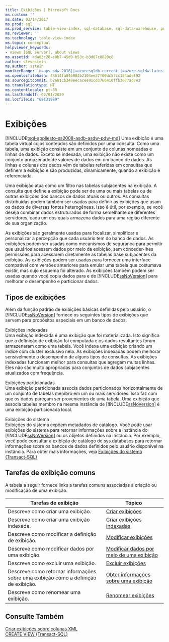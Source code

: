 ```yaml
---
title: Exibições | Microsoft Docs
ms.custom: ''
ms.date: 03/14/2017
ms.prod: sql
ms.prod_service: table-view-index, sql-database, sql-data-warehouse, pdw
ms.reviewer: ''
ms.technology: table-view-index
ms.topic: conceptual
helpviewer_keywords:
- views [SQL Server], about views
ms.assetid: ada83c28-e8b7-45d9-b53c-b3d67c8820c8
author: stevestein
ms.author: sstein
monikerRange: '>=aps-pdw-2016||=azuresqldb-current||=azure-sqldw-latest||>=sql-server-2016||=sqlallproducts-allversions||>=sql-server-linux-2017||=azuresqldb-mi-current'
ms.openlocfilehash: 48614fa846903b2104ee27f00dc57cc154adef92
ms.sourcegitcommit: b2e81cb349eecacee91cd3766410ffb3677ad7e2
ms.translationtype: HT
ms.contentlocale: pt-BR
ms.lasthandoff: 02/01/2020
ms.locfileid: "68131989"
---
```

# <a name="views"></a>Exibições
[!INCLUDE[tsql-appliesto-ss2008-asdb-asdw-pdw-md](../../includes/tsql-appliesto-ss2008-all-md.md)]
  Uma exibição é uma tabela virtual cujos conteúdos são definidos por uma consulta. Como uma tabela, uma exibição consiste em um conjunto de colunas nomeadas e linhas de dados. Exceto se indexada, uma exibição não existe como um conjunto armazenado de valores de dados em um banco de dados. As linhas e colunas dos dados vêm de tabelas referidas em consultas que definem a exibição e são produzidas, dinamicamente, quando a exibição é referenciada.  
  
 Uma exibição atua como um filtro nas tabelas subjacentes na exibição. A consulta que define a exibição pode ser de uma ou mais tabelas ou de outras exibições dos bancos de dados atuais ou outros. As consultas distribuídas podem também ser usadas para definir as exibições que usam os dados de diversas fontes heterogêneas. Isso é útil, por exemplo, se você deseja combinar dados estruturados de forma semelhante de diferentes servidores, cada um dos quais armazena dados para uma região diferente de sua organização.  
  
 As exibições são geralmente usadas para focalizar, simplificar e personalizar a percepção que cada usuário tem do banco de dados. As exibições podem ser usadas como mecanismos de segurança para permitir que usuários acessem dados por meio da exibição, sem conceder-lhes permissões para acessarem diretamente as tabelas base subjacentes da exibição. As exibições podem ser usadas para fornecer uma interface compatível com versões anteriores para emular uma tabela que costumava existir, mas cujo esquema foi alterado. As exibições também podem ser usadas quando você copia dados para e de [!INCLUDE[ssNoVersion](../../includes/ssnoversion-md.md)] para melhorar o desempenho e particionar dados.  
  
## <a name="types-of-views"></a>Tipos de exibições  
 Além da função padrão de exibições básicas definidas pelo usuário, o [!INCLUDE[ssNoVersion](../../includes/ssnoversion-md.md)] fornece os seguintes tipos de exibições que servem para propósitos especiais em um banco de dados:  
  
 Exibições indexadas  
 Uma exibição indexada é uma exibição que foi materializada. Isto significa que a definição de exibição foi computada e os dados resultantes foram armazenaram como uma tabela. Você indexa uma exibição criando um índice com cluster exclusivo nela. As exibições indexadas podem melhorar sensivelmente o desempenho de alguns tipos de consultas. As exibições indexadas funcionam melhor para consultas que agregam muitas linhas. Eles não são muito apropriadas para conjuntos de dados subjacentes atualizados com frequência.  
  
 Exibições particionadas  
 Uma exibição particionada associa dados particionados horizontalmente de um conjunto de tabelas membro em um ou mais servidores. Isso faz com que os dados pareçam ser provenientes de uma tabela. Uma exibição que associa tabelas membro na mesma instância de [!INCLUDE[ssNoVersion](../../includes/ssnoversion-md.md)] é uma exibição particionada local.  
  
 Exibições do sistema  
 Exibições do sistema expõem metadados de catálogo. Você pode usar exibições do sistema para retornar informações sobre a instância do [!INCLUDE[ssNoVersion](../../includes/ssnoversion-md.md)] ou os objetos definidos na instância. Por exemplo, você pode consultar a exibição de catálogo de sys.databases para retornar informações sobre os bancos de dados definidos pelo usuário disponível na instância. Para obter mais informações, veja [Exibições do sistema &#40;Transact-SQL&#41;](https://msdn.microsoft.com/library/35a6161d-7f43-4e00-bcd3-3091f2015e90)  
  
## <a name="common-view-tasks"></a>Tarefas de exibição comuns  
 A tabela a seguir fornece links a tarefas comuns associadas à criação ou modificação de uma exibição.  
  
|Tarefas de exibição|Tópico|  
|----------------|-----------|  
|Descreve como criar uma exibição.|[Criar exibições](../../relational-databases/views/create-views.md)|  
|Descreve como criar uma exibição indexada.|[Criar exibições indexadas](../../relational-databases/views/create-indexed-views.md)|  
|Descreve como modificar a definição de exibição.|[Modificar exibições](../../relational-databases/views/modify-views.md)|  
|Descreve como modificar dados por uma exibição.|[Modificar dados por meio de uma exibição](../../relational-databases/views/modify-data-through-a-view.md)|  
|Descreve como excluir uma exibição.|[Excluir exibições](../../relational-databases/views/delete-views.md)|  
|Descreve como retornar informações sobre uma exibição como a definição de exibição.|[Obter informações sobre uma exibição](../../relational-databases/views/get-information-about-a-view.md)|  
|Descreve como renomear uma exibição.|[Renomear exibições](../../relational-databases/views/rename-views.md)|  
  
## <a name="see-also"></a>Consulte Também  
 [Criar exibições sobre colunas XML](../../relational-databases/xml/create-views-over-xml-columns.md)   
 [CREATE VIEW &#40;Transact-SQL&#41;](../../t-sql/statements/create-view-transact-sql.md)  
  
  
